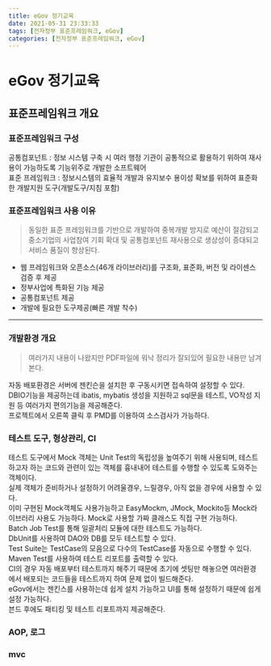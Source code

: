 ```yaml
---
title: eGov 정기교육
date: 2021-05-31 23:33:33
tags: [전자정부 표준프레임워크, eGov]
categories: [전자정부 표준프레임워크, eGov]
---
```


# eGov 정기교육

## 표준프레임워크 개요

### 표준프레임워크 구성

공통컴포넌트 : 정보 시스템 구축 시 여러 행정 기관이 공통적으로 활용하기 위하여 재사용이 가능하도록 기능위주로 개발한 소프트웨어  
표준 프레임워크 : 정보시스템의 효율적 개발과 유지보수 용이성 확보를 위하여 표준화한 개발지원 도구(개발도구/지침 포함)

### 표준프레임워크 사용 이유

> 동일한 표준 프레임워크를 기반으로 개발하여 중복개발 방지로 예산이 절감되고 중소기업의 사업참여 기회 확대 및 공통컴포넌트 재사용으로 생상성이 증대되고 서비스 품질이 향상된다.

- 웹 프레임워크와 오픈소스(46개 라이브러리)를 구조화, 표준화, 버전 및 라이센스 검증 후 제공
- 정부사업에 특화된 기능 제공
- 공통컴포넌트 제공
- 개발에 필요한 도구제공(빠른 개발 착수)

---

### 개발환경 개요

> 여러가지 내용이 나왔지만 PDF파일에 워낙 정리가 잘되있어 필요한 내용만 남겨본다.

자동 배포환경은 서버에 젠킨슨을 설치한 후 구동시키면 접속하여 설정할 수 있다.  
DBIO기능을 제공하는데 ibatis, mybatis 생성을 지원하고 sql문을 테스트, VO작성 지원 등 여러가지 편의기능을 제공해준다.  
프로젝트에서 오른쪽 클릭 후 PMD를 이용하여 소스검사가 가능하다.

### 테스트 도구, 형상관리, CI

테스트 도구에서 Mock 객체는 Unit Test의 독립성을 높여주기 위해 사용되며, 테스트하고자 하는 코드와 관련이 있는 객체를 흉내내어 테스트를 수행할 수 있도록 도와주는 객체이다.  
실제 객체가 준비하거나 설정하기 어려울경우, 느릴경우, 아직 없을 경우에 사용할 수 있다.  
이미 구현된 Mock객체도 사용가능하고 EasyMockm, JMock, Mockito등 Mock라이브러리 사용도 가능하다. Mock로 사용할 가짜 클래스도 직접 구현 가능하다.  
Batch Job Test를 통해 일괄처리 모듈에 대한 테스트도 가능하다.  
DbUnit를 사용하여 DAO와 DB를 모두 테스트할 수 있다.  
Test Suite는 TestCase의 모음으로 다수의 TestCase를 자동으로 수행할 수 있다.  
Maven Test를 사용하여 테스트 리포트를 출력할 수 있다.  
CI의 경우 자동 배포부터 테스트까지 해주기 때문에 초기에 셋팅만 해놓으면 여러환경에서 배포되는 코드들을 테스트까지 하여 문제 없이 빌드해준다.  
eGov에서는 젠킨스를 사용하는데 쉽게 설치 가능하고 UI를 통해 설정하기 때문에 쉽게 설정 가능하다.  
븐드 후에도 패티킹 및 테스트 리포트까지 제공해준다.

### AOP, 로그

<!-- AOP로 예외 처리 -->
<!-- JDBCappender를 이용해 로그를 DB에 저장  -->

### mvc

<!-- foword와 redirect차이 -->
